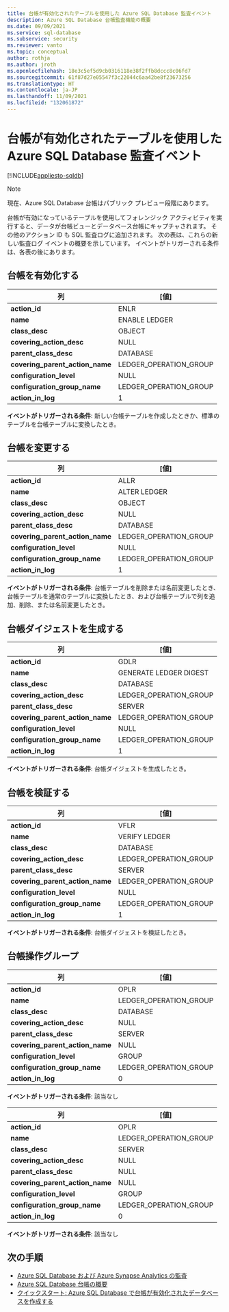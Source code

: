 ```yaml
---
title: 台帳が有効化されたテーブルを使用した Azure SQL Database 監査イベント
description: Azure SQL Database 台帳監査機能の概要
ms.date: 09/09/2021
ms.service: sql-database
ms.subservice: security
ms.reviewer: vanto
ms.topic: conceptual
author: rothja
ms.author: jroth
ms.openlocfilehash: 18e3c5ef5d9cb0316118e38f2ffb8dccc8c06fd7
ms.sourcegitcommit: 61f87d27e05547f3c22044c6aa42be8f23673256
ms.translationtype: HT
ms.contentlocale: ja-JP
ms.lasthandoff: 11/09/2021
ms.locfileid: "132061872"
---
```

# <a name="azure-sql-database-audit-events-with-ledger-enabled-tables"></a>台帳が有効化されたテーブルを使用した Azure SQL Database 監査イベント

[!INCLUDE[appliesto-sqldb](../includes/appliesto-sqldb.md)]

> [!NOTE]
> 現在、Azure SQL Database 台帳はパブリック プレビュー段階にあります。

台帳が有効になっているテーブルを使用してフォレンジック アクティビティを実行すると、データが台帳ビューとデータベース台帳にキャプチャされます。 その他のアクション ID も SQL 監査ログに追加されます。 次の表は、これらの新しい監査ログ イベントの概要を示しています。 イベントがトリガーされる条件は、各表の後にあります。

## <a name="enable-ledger"></a>台帳を有効化する

| 列 | [値] |
|--|--|
| **action_id** | ENLR |
| **name** | ENABLE LEDGER  |
| **class_desc** | OBJECT |
| **covering_action_desc** | NULL |
| **parent_class_desc** | DATABASE |
| **covering_parent_action_name** | LEDGER_OPERATION_GROUP |
| **configuration_level** | NULL |
| **configuration_group_name** | LEDGER_OPERATION_GROUP |
| **action_in_log** | 1 |

**イベントがトリガーされる条件**: 新しい台帳テーブルを作成したときか、標準のテーブルを台帳テーブルに変換したとき。

## <a name="alter-ledger"></a>台帳を変更する

| 列 | [値] |
|--|--|
| **action_id** | ALLR |
| **name** | ALTER LEDGER |
| **class_desc** | OBJECT |
| **covering_action_desc** | NULL |
| **parent_class_desc** | DATABASE |
| **covering_parent_action_name** | LEDGER_OPERATION_GROUP |
| **configuration_level** | NULL |
| **configuration_group_name** | LEDGER_OPERATION_GROUP |
| **action_in_log** | 1 |

**イベントがトリガーされる条件**: 台帳テーブルを削除または名前変更したとき、台帳テーブルを通常のテーブルに変換したとき、および台帳テーブルで列を追加、削除、または名前変更したとき。


## <a name="generate-ledger-digest"></a>台帳ダイジェストを生成する

| 列 | [値] |
|--|--|
| **action_id** | GDLR |
| **name** | GENERATE LEDGER DIGEST |
| **class_desc** | DATABASE |
| **covering_action_desc** | LEDGER_OPERATION_GROUP |
| **parent_class_desc** | SERVER |
| **covering_parent_action_name** | LEDGER_OPERATION_GROUP |
| **configuration_level** | NULL |
| **configuration_group_name** | LEDGER_OPERATION_GROUP  |
| **action_in_log** | 1 |

**イベントがトリガーされる条件**: 台帳ダイジェストを生成したとき。

## <a name="verify-ledger"></a>台帳を検証する

| 列 | [値] |
|--|--|
| **action_id** | VFLR |
| **name** | VERIFY LEDGER |
| **class_desc** | DATABASE |
| **covering_action_desc** | LEDGER_OPERATION_GROUP |
| **parent_class_desc** | SERVER |
| **covering_parent_action_name** | LEDGER_OPERATION_GROUP |
| **configuration_level** | NULL |
| **configuration_group_name** | LEDGER_OPERATION_GROUP |
| **action_in_log** | 1 |

**イベントがトリガーされる条件**: 台帳ダイジェストを検証したとき。

## <a name="ledger-operation-group"></a>台帳操作グループ

| 列 | [値] |
|--|--|
| **action_id** | OPLR |
| **name** | LEDGER_OPERATION_GROUP |
| **class_desc** | DATABASE |
| **covering_action_desc** | NULL |
| **parent_class_desc** | SERVER |
| **covering_parent_action_name** | NULL |
| **configuration_level** | GROUP |
| **configuration_group_name** | LEDGER_OPERATION_GROUP |
| **action_in_log** | 0 |

**イベントがトリガーされる条件**: 該当なし

| 列 | [値] |
|--|--|
| **action_id** | OPLR |
| **name** | LEDGER_OPERATION_GROUP |
| **class_desc** | SERVER |
| **covering_action_desc** | NULL |
| **parent_class_desc** | NULL |
| **covering_parent_action_name** | NULL |
| **configuration_level** | GROUP |
| **configuration_group_name** | LEDGER_OPERATION_GROUP |
| **action_in_log** | 0 |

**イベントがトリガーされる条件**: 該当なし 

## <a name="next-steps"></a>次の手順

- [Azure SQL Database および Azure Synapse Analytics の監査](auditing-overview.md)
- [Azure SQL Database 台帳の概要](ledger-overview.md)
- [クイックスタート: Azure SQL Database で台帳が有効化されたデータベースを作成する](ledger-create-a-single-database-with-ledger-enabled.md)
